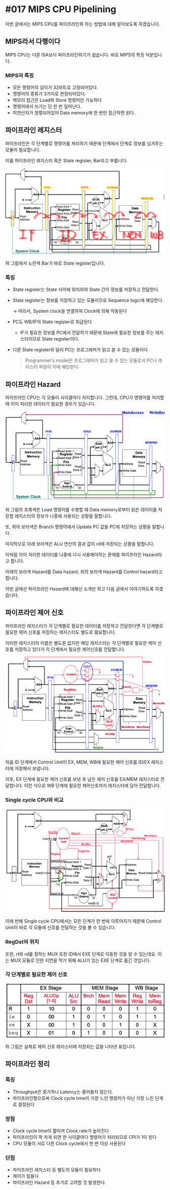 # #017 MIPS CPU Pipelining

이번 글에서는 MIPS CPU를 파이프라인화 하는 방법에 대해 알아보도록 하겠습니다.

## MIPS라서 다행이다

MIPS CPU는 다른 ISA보다 파이프라인하기가 쉽습니다. 바로 MIPS의 특징 덕분입니다.

### MIPS의 특징

- 모든 명령어의 길이가 32비트로 고정되어있다.
- 명령어의 종류가 3가지로 한정되어있다.
- 메모리 접근은 Load와 Store 명령어만 가능하다
- 명령어에서 쓰기는 단 한 번 일어난다.
- 피연산자가 정렬되어있어 Data memory에 한 번만 접근하면 된다.

## 파이프라인 레지스터

파이프라인은 각 단계별로 명령어를 처리하기 때문에 단계에서 단계로 정보를 넘겨주는 모듈이 필요합니다.

이를 파이프라인 레지스터 혹은 State register, Bar라고 부릅니다.

<p align="center"><img src="../../images/Computer architecture/%23017%20MIPS%20CPU%20Pipelining/Untitled.png"></p>

위 그림에서 노란색 Bar가 바로 State register입니다.

### 특징

- State register는 State 사이에 위치하여 State 간의 정보를 저장하고 전달한다.
- State register는 정보를 저장하고 있는 모듈이므로 Sequence logic에 해당한다.
    
    → 따라서, System clock을 연결하여 Clock에 의해 작동된다
    
- PC도 WB/IF의 State register로 취급된다
    - IF가 필요한 정보를 PC에서 전달하기 때문에 State에 필요한 정보를 주는 레지스터이므로 State register이다.
- 다른 State register와 달리 PC는 프로그래머가 읽고 쓸 수 있는 모듈이다
    
    > Programmer’s model은 프로그래머가 읽고 쓸 수 있는 모듈로서 PC나 레지스터 파일이 이에 해당한다.
    > 
    

## 파이프라인 Hazard

파이프라인 CPU는 각 모듈이 사이클마다 처리합니다. 그런데, CPU가 명령어를 처리할 때 이미 처리한 데이터가 필요한 경우가 있습니다.

<p align="center"><img src="../../images/Computer architecture/%23017%20MIPS%20CPU%20Pipelining/Untitled%201.png"></p>

위 그림의 초록색은 Load 명령어를 수행할 때 Data memory로부터 읽은 데이터를 저장할 레지스터의 정보가 나중에 사용되는 상황을 말합니다.

또, 위의 보라색은 Branch 명령어에서 Update PC 값을 PC에 저장하는 상황을 말합니다.

마지막으로 아래 보라색은 ALU 연산의 결과 값이 rd에 저장되는 상황을 말합니다.

이처럼 이미 처리한 데이터를 나중에 다시 사용해야하는 문제를 파이프라인 Hazard라고 합니다.

아래의 보라색 Hazard를 Data hazard, 위의 보라색 Hazard를 Control hazard라고 합니다.

이번 글에선 파이프라인 Hazard에 대해선 소개만 하고 다음 글에서 이야기하도록 하겠습니다.

## 파이프라인 제어 신호

파이프라인 레지스터가 각 단계별로 필요한 데이터를 저장하고 전달한다면 각 단계별로 필요한 제어 신호를 저장하는 레지스터도 별도로 필요합니다.

이러한 레지스터의 이름은 별도론 없지만 해당 레지스터는 각 단계별로 필요한 제어 신호를 저장하고 있다가 각 단계에서 필요한 제어신호를 전달합니다.

<p align="center"><img src="../../images/Computer architecture/%23017%20MIPS%20CPU%20Pipelining/Untitled%202.png"></p>

처음 ID 단계에서 Control Unit이 EX, MEM, WB에 필요한 제어 신호를 ID/EX 레지스터에 저장해서 보냅니다.

이후, EX 단계에 필요한 제어 신호를 보낸 후 남은 제어 신호를 EX/MEM 레지스터로 전달합니다. 이런 식으로 WB 단계에 필요한 제어신호까지 레지스터에 담아 전달합니다.

### Single cycle CPU와 비교

<p align="center"><img src="../../images/Computer architecture/%23017%20MIPS%20CPU%20Pipelining/Untitled%203.png"></p>

이에 반해 Single cycle CPU에서는 모든 단계가 한 번에 이루어지기 때문에 Control Unit이 바로 각 모듈에 신호를 전달하는 것을 볼 수 있습니다.

### RegDst의 위치

또한, rt와 rd를 정하는 MUX 또한 ID에서 EXE 단계로 이동한 것을 알 수 있는데요. 이는 MUX 모듈로 인한 지연을 막기 위해 ALU가 있는 EXE 단계로 옮긴 것입니다.

### 각 단계별로 필요한 제어 신호

<p align="center"><img src="../../images/Computer architecture/%23017%20MIPS%20CPU%20Pipelining/Untitled%204.png"></p>

위 그림은 실제로 제어 신호 레지스터에 저장되는 값을 나타낸 표입니다.

## 파이프라인 정리

### 특징

- Throughput은 증가하나 Latency는 줄어들지 않는다.
- 파이프라인함으로써 Clock cycle time이 가장 느린 명령어가 아닌 가장 느린 단계로 결정된다

### 장점

- Clock cycle time이 짧아져 Clock rate가 높아진다
- 파이프라인이 꽉 차게 되면 한 사이클마다 명령어가 처리되므로 CPI가 1이 된다
- CPU 모듈이 서로 다른 Clock cycle에서 한 번 이상 사용된다

### 단점

- 파이프라인 레지스터 등 별도의 모듈이 필요하다
- 제어가 힘들다
- 파이프라인 Hazard 등 추가로 고려할 것 발생한다.